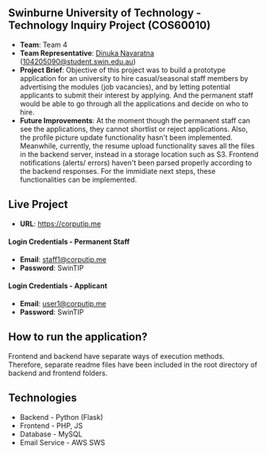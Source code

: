 ## Swinburne University of Technology - Technology Inquiry Project (COS60010)
- **Team**: Team 4
- **Team Representative**: <a href="https://dinuka.live">Dinuka Navaratna</a> (104205090@student.swin.edu.au)
- **Project Brief**: Objective of this project was to build a prototype application for an university to hire casual/seasonal staff members by advertising the modules (job vacancies), and by letting potential applicants to submit their interest by applying. And the permanent staff would be able to go through all the applications and decide on who to hire.
- **Future Improvements**: At the moment though the permanent staff can see the applications, they cannot shortlist or reject applications. Also, the profile picture update functionality hasn't been implemented. Meanwhile, currently, the resume upload functionality saves all the files in the backend server, instead in a storage location such as S3. Frontend notifications (alerts/ errors) haven't been parsed properly according to the backend responses. For the immidiate next steps, these functionalities can be implemented.

## Live Project
- **URL**: https://corputip.me

#### Login Credentials - Permanent Staff
- **Email**: staff1@corputip.me
- **Password**: SwinTIP

#### Login Credentials - Applicant
- **Email**: user1@corputip.me
- **Password**: SwinTIP

## How to run the application?

Frontend and backend have separate ways of execution methods. Therefore, separate readme files have been included in the root directory of backend and frontend folders.

## Technologies
- Backend - Python (Flask)
- Frontend - PHP, JS
- Database - MySQL
- Email Service - AWS SWS


